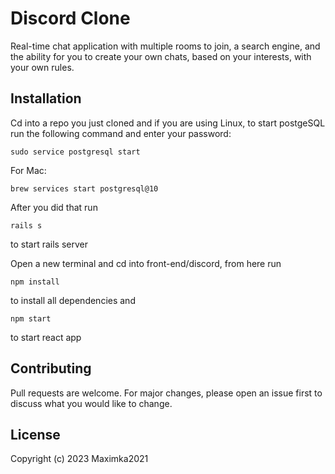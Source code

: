 # Discord Clone

Real-time chat application with multiple rooms to join, a search engine, and the ability for you to create your own chats, based on your interests, with your own rules.

## Installation

Cd into a repo you just cloned and if you are using Linux, to start postgeSQL run the following command and enter your password:

```
sudo service postgresql start
```
For Mac:

```
brew services start postgresql@10
```
After you did that run
```
rails s
```
to start rails server

Open a new terminal and cd into front-end/discord, from here run

```
npm install
```
to install all dependencies and 
```
npm start
```
to start react app

## Contributing

Pull requests are welcome. For major changes, please open an issue first
to discuss what you would like to change.

## License

Copyright (c) 2023 Maximka2021
